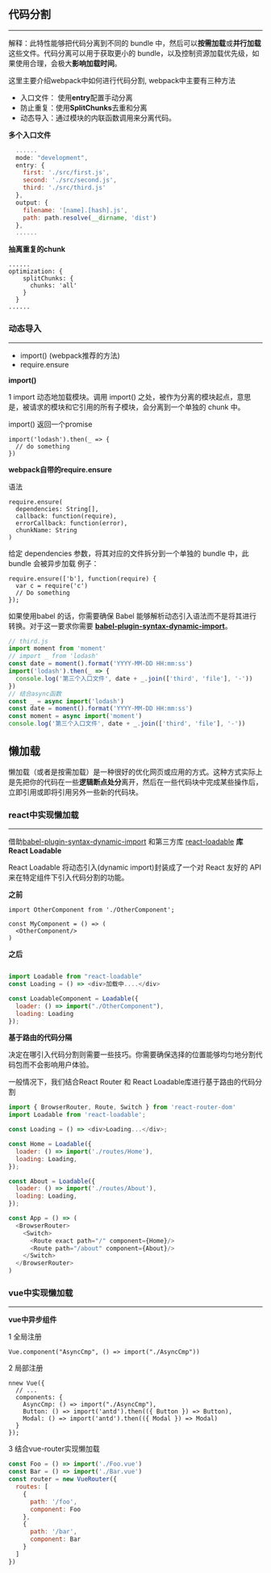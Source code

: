 ## **代码分割**

---
解释：此特性能够把代码分离到不同的 bundle 中，然后可以**按需加载**或**并行加载**这些文件。代码分离可以用于获取更小的 bundle，以及控制资源加载优先级，如果使用合理，会极大**影响加载时间**。

这里主要介绍webpack中如何进行代码分割, webpack中主要有三种方法

* 入口文件： 使用**entry**配置手动分离
* 防止重复：使用**SplitChunks**去重和分离
* 动态导入：通过模块的内联函数调用来分离代码。

**多个入口文件**
```javascript
  ......
  mode: "development",
  entry: {
    first: './src/first.js',
    second: './src/second.js',
    third: './src/third.js'
  },
  output: {
    filename: '[name].[hash].js',
    path: path.resolve(__dirname, 'dist')
  },
  ......
```
**抽离重复的chunk**
```
......
optimization: {
    splitChunks: {
      chunks: 'all'
    }
  }
......
```

### 动态导入

---
* import() (webpack推荐的方法)
* require.ensure

**import()**

1 import 动态地加载模块。调用 import() 之处，被作为分离的模块起点，意思是，被请求的模块和它引用的所有子模块，会分离到一个单独的 chunk 中。

import() 返回一个promise

```
import('lodash').then(_ => {
  // do something 
})
```

**webpack自带的require.ensure**

语法
```
require.ensure(
  dependencies: String[],
  callback: function(require),
  errorCallback: function(error),
  chunkName: String
)
```
给定 dependencies 参数，将其对应的文件拆分到一个单独的 bundle 中，此 bundle 会被异步加载
例子：
```
require.ensure(['b'], function(require) {
  var c = require('c')
  // Do something
});
```
如果使用babel 的话，你需要确保 Babel 能够解析动态引入语法而不是将其进行转换。对于这一要求你需要 **[babel-plugin-syntax-dynamic-import](https://babeljs.io/docs/en/babel-plugin-syntax-dynamic-import/#installation)**。

```javascript
// third.js
import moment from 'moment'
// import _ from 'lodash'
const date = moment().format('YYYY-MM-DD HH:mm:ss')
import('lodash').then(_ => {
  console.log('第三个入口文件', date + _.join(['third', 'file'], '-'))
})
// 结合async函数
const _ = async import('lodash')
const date = moment().format('YYYY-MM-DD HH:mm:ss')
const moment = async import('moment')
console.log('第三个入口文件', date + _.join(['third', 'file'], '-'))

```

## 懒加载

懒加载（或者是按需加载）是一种很好的优化网页或应用的方式。这种方式实际上是先把你的代码在一些**逻辑断点处分**离开，然后在一些代码块中完成某些操作后，立即引用或即将引用另外一些新的代码块。


### react中实现懒加载

---

借助[babel-plugin-syntax-dynamic-import](https://babeljs.io/docs/en/babel-plugin-syntax-dynamic-import/) 和第三方库 [react-loadable](https://github.com/jamiebuilds/react-loadable)
 **库**
 **React Loadable**

React Loadable 将动态引入(dynamic import)封装成了一个对 React 友好的 API 来在特定组件下引入代码分割的功能。

**之前**
```
import OtherComponent from './OtherComponent';

const MyComponent = () => (
  <OtherComponent/>
)
```
**之后**
```javascript

import Loadable from "react-loadable"
const Loading = () => <div>加载中....</div>

const LoadableComponent = Loadable({
  loader: () => import("./OtherComponent"),
  loading: Loading
});
```

**基于路由的代码分隔**

决定在哪引入代码分割则需要一些技巧。你需要确保选择的位置能够均匀地分割代码包而不会影响用户体验。

一般情况下，我们结合React Router 和 React Loadable库进行基于路由的代码分割

```javascript
import { BrowserRouter, Route, Switch } from 'react-router-dom'
import Loadable from 'react-loadable';

const Loading = () => <div>Loading...</div>;

const Home = Loadable({
  loader: () => import('./routes/Home'),
  loading: Loading,
});

const About = Loadable({
  loader: () => import('./routes/About'),
  loading: Loading,
});

const App = () => (
  <BrowserRouter>
    <Switch>
      <Route exact path="/" component={Home}/>
      <Route path="/about" component={About}/>
    </Switch>
  </BrowserRouter>
)
```

### vue中实现懒加载

----

**vue中异步组件**

1 全局注册

```
Vue.component("AsyncCmp", () => import("./AsyncCmp"))
```
2 局部注册

```
nnew Vue({
  // ...
  components: {
    AsyncCmp: () => import("./AsyncCmp"),
    Button: () => import('antd').then(({ Button }) => Button),
    Modal: () => import('antd').then(({ Modal }) => Modal)
  }
});
```
3 结合vue-router实现懒加载

``` javascript
const Foo = () => import('./Foo.vue')
const Bar = () => import('./Bar.vue')
const router = new VueRouter({
  routes: [
    { 
      path: '/foo', 
      component: Foo 
    },
    {
      path: '/bar',
      component: Bar
    }
  ]
})
```